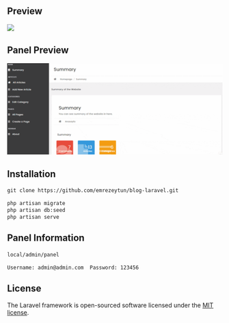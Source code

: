 ## Preview

<img src="https://raw.githubusercontent.com/emrezeytun/blog-laravel/main/repo_img/blog_gif2-min.gif?token=AHAF2N7M5PQRHZDYQSIP2STBBKB3I">

## Panel Preview

<img src="https://raw.githubusercontent.com/emrezeytun/blog-laravel/main/repo_img/blog_panel-min.gif?token=AHAF2N6G57HJ5ROXARXW6STBBKE7S">


## Installation

```
git clone https://github.com/emrezeytun/blog-laravel.git
```

```
php artisan migrate
php artisan db:seed
php artisan serve
```

## Panel Information

```
local/admin/panel
```

```
Username: admin@admin.com  Password: 123456
```



## License

The Laravel framework is open-sourced software licensed under the [MIT license](https://opensource.org/licenses/MIT).


